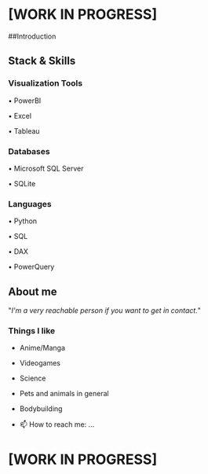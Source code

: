 # [WORK IN PROGRESS]
##Introduction
## Stack & Skills

### Visualization Tools
• PowerBI

• Excel

• Tableau

### Databases
• Microsoft SQL Server

• SQLite
### Languages 
• Python

• SQL

• DAX

• PowerQuery

## About me
"*I'm a very reachable person if you want to get in contact.*"
### Things I like
 - Anime/Manga
 - Videogames
 - Science
 - Pets and animals in general
 - Bodybuilding

 - 📫 How to reach me: ...

# [WORK IN PROGRESS]

